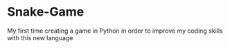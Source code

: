 # Snake-Game
My first time creating a game in Python in order to improve my coding skills with this new language 
